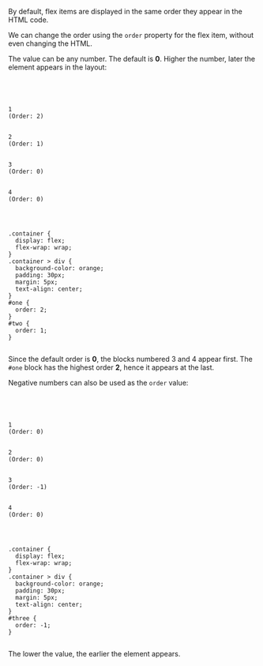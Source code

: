 By default, flex items are
displayed in the same order
they appear in the HTML code.

We can change the order using
the `order` property for the
flex item, without even
changing the HTML.

The value can be any number.
The default is **0**.
Higher the number,
later the element appears in the layout:

<Editor lang="css">
<code>
<panel lang="html">
<div class="container">
  <div id="one">1<br>(Order: 2)</div>
  <div id="two">2<br>(Order: 1)</div>
  <div>3<br>(Order: 0)</div>
  <div>4<br>(Order: 0)</div>
</div>
</panel>
<panel lang="css">
.container {
  display: flex;
  flex-wrap: wrap;
}
.container > div {
  background-color: orange;
  padding: 30px;
  margin: 5px;
  text-align: center;
}
#one {
  order: 2;
}
#two {
  order: 1;
}
</panel>
</code>
</Editor>

Since the default order is **0**,
the blocks numbered 3 and 4
appear first. The `#one` block
has the highest order **2**,
hence it appears at the last.

Negative numbers can also
be used as the `order` value:

<Editor lang="css">
<code>
<panel lang="html">
<div class="container">
  <div>1<br>(Order: 0)</div>
  <div>2<br>(Order: 0)</div>
  <div id="three">3<br>(Order: -1)</div>
  <div>4<br>(Order: 0)</div>
</div>
</panel>
<panel lang="css">
.container {
  display: flex;
  flex-wrap: wrap;
}
.container > div {
  background-color: orange;
  padding: 30px;
  margin: 5px;
  text-align: center;
}
#three {
  order: -1;
}
</panel>
</code>
</Editor>

The lower the value, the
earlier the element appears.
